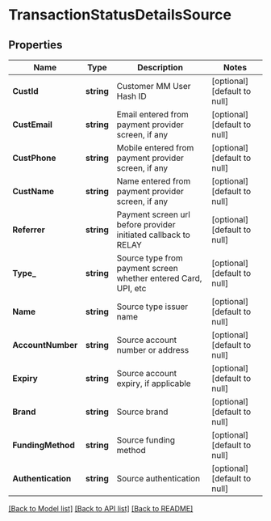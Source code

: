 # TransactionStatusDetailsSource

## Properties
Name | Type | Description | Notes
------------ | ------------- | ------------- | -------------
**CustId** | **string** | Customer MM User Hash ID | [optional] [default to null]
**CustEmail** | **string** | Email entered from payment provider screen, if any | [optional] [default to null]
**CustPhone** | **string** | Mobile entered from payment provider screen, if any | [optional] [default to null]
**CustName** | **string** | Name entered from payment provider screen, if any | [optional] [default to null]
**Referrer** | **string** | Payment screen url before provider initiated callback to RELAY | [optional] [default to null]
**Type_** | **string** | Source type from payment screen whether entered Card, UPI, etc | [optional] [default to null]
**Name** | **string** | Source type issuer name | [optional] [default to null]
**AccountNumber** | **string** | Source account number or address | [optional] [default to null]
**Expiry** | **string** | Source account expiry, if applicable | [optional] [default to null]
**Brand** | **string** | Source brand | [optional] [default to null]
**FundingMethod** | **string** | Source funding method | [optional] [default to null]
**Authentication** | **string** | Source authentication | [optional] [default to null]

[[Back to Model list]](../README.md#documentation-for-models) [[Back to API list]](../README.md#documentation-for-api-endpoints) [[Back to README]](../README.md)

